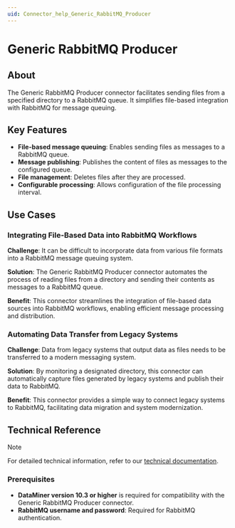 ```yaml
---
uid: Connector_help_Generic_RabbitMQ_Producer
---
```


# Generic RabbitMQ Producer

## About

The Generic RabbitMQ Producer connector facilitates sending files from a specified directory to a RabbitMQ queue. It simplifies file-based integration with RabbitMQ for message queuing.

## Key Features

- **File-based message queuing**: Enables sending files as messages to a RabbitMQ queue.
- **Message publishing**: Publishes the content of files as messages to the configured queue.
- **File management**: Deletes files after they are processed.
- **Configurable processing**: Allows configuration of the file processing interval.

## Use Cases

### Integrating File-Based Data into RabbitMQ Workflows

**Challenge**: It can be difficult to incorporate data from various file formats into a RabbitMQ message queuing system.

**Solution**: The Generic RabbitMQ Producer connector automates the process of reading files from a directory and sending their contents as messages to a RabbitMQ queue.

**Benefit**: This connector streamlines the integration of file-based data sources into RabbitMQ workflows, enabling efficient message processing and distribution.

### Automating Data Transfer from Legacy Systems

**Challenge**: Data from legacy systems that output data as files needs to be transferred to a modern messaging system.

**Solution**: By monitoring a designated directory, this connector can automatically capture files generated by legacy systems and publish their data to RabbitMQ.

**Benefit**: This connector provides a simple way to connect legacy systems to RabbitMQ, facilitating data migration and system modernization.

## Technical Reference

> [!NOTE]
> For detailed technical information, refer to our [technical documentation](xref:Connector_help_Generic_RabbitMQ_Producer_Technical).

### Prerequisites

- **DataMiner version 10.3 or higher** is required for compatibility with the Generic RabbitMQ Producer connector.
- **RabbitMQ username and password**: Required for RabbitMQ authentication.
